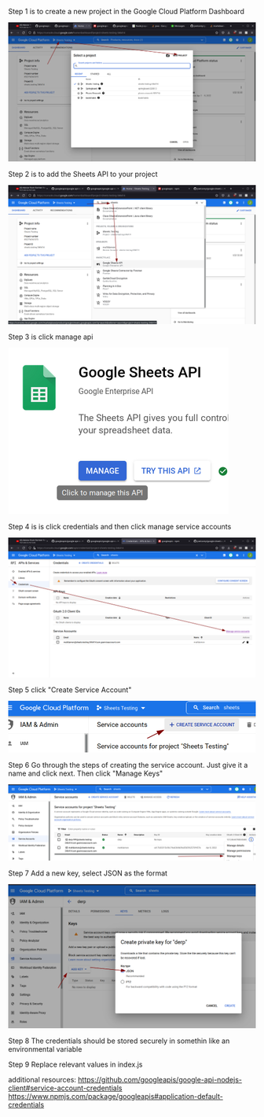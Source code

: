 Step 1 is to create a new project in the Google Cloud Platform Dashboard

![Step 1](/img/001.png?raw=true "Step 1")

Step 2 is to add the Sheets API to your project

![Step 2](/img/002.png?raw=true "Step 2")

Step 3 is click manage api

![Step 3](/img/003.png?raw=true "Step 3")

Step 4 is is click credentials and then click manage service accounts

![Step 4](/img/004.png?raw=true "Step 4")

Step 5 click "Create Service Account"

![Step 5](/img/005.png?raw=true "Step 5")

Step 6 Go through the steps of creating the service account. Just give it a name and click next. Then click "Manage Keys"

![Step 6](/img/006.png?raw=true "Step 6")

Step 7 Add a new key, select JSON as the format

![Step 7](/img/007.png?raw=true "Step 7")

Step 8 The credentials should be stored securely in somethin like an environmental variable

Step 9 Replace relevant values in index.js

additional resources:
https://github.com/googleapis/google-api-nodejs-client#service-account-credentials
https://www.npmjs.com/package/googleapis#application-default-credentials

